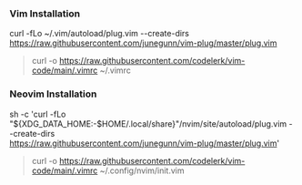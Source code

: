 ### Vim Installation

curl -fLo ~/.vim/autoload/plug.vim --create-dirs \
    https://raw.githubusercontent.com/junegunn/vim-plug/master/plug.vim

> curl -o https://raw.githubusercontent.com/codelerk/vim-code/main/.vimrc ~/.vimrc

### Neovim Installation

sh -c 'curl -fLo "${XDG_DATA_HOME:-$HOME/.local/share}"/nvim/site/autoload/plug.vim --create-dirs \
       https://raw.githubusercontent.com/junegunn/vim-plug/master/plug.vim'

> curl -o https://raw.githubusercontent.com/codelerk/vim-code/main/.vimrc ~/.config/nvim/init.vim
